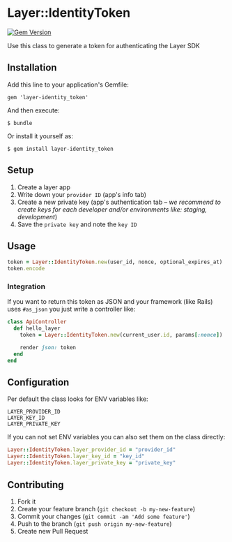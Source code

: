 # Layer::IdentityToken

[![Gem Version](https://badge.fury.io/rb/layer-identity_token.svg)](http://badge.fury.io/rb/layer-identity_token)

Use this class to generate a token for authenticating the Layer SDK

## Installation

Add this line to your application's Gemfile:

    gem 'layer-identity_token'

And then execute:

    $ bundle

Or install it yourself as:

    $ gem install layer-identity_token

## Setup

1. Create a layer app
2. Write down your `provider ID` (app's info tab)
3. Create a new private key (app's authentication tab – _we recommend to create keys for each developer and/or environments like: staging, development_)
4. Save the `private key` and note the `key ID`

## Usage

```ruby
token = Layer::IdentityToken.new(user_id, nonce, optional_expires_at)
token.encode
```

### Integration

If you want to return this token as JSON and your framework (like Rails) uses `#as_json` you just write a controller like:

```ruby
class ApiController
  def hello_layer
    token = Layer::IdentityToken.new(current_user.id, params[:nonce])

    render json: token
  end
end
```

## Configuration

Per default the class looks for ENV variables like:

```
LAYER_PROVIDER_ID
LAYER_KEY_ID
LAYER_PRIVATE_KEY
```

If you can not set ENV variables you can also set them on the class directly:

```ruby
Layer::IdentityToken.layer_provider_id = "provider_id"
Layer::IdentityToken.layer_key_id = "key_id"
Layer::IdentityToken.layer_private_key = "private_key"
```

## Contributing

1. Fork it
2. Create your feature branch (`git checkout -b my-new-feature`)
3. Commit your changes (`git commit -am 'Add some feature'`)
4. Push to the branch (`git push origin my-new-feature`)
5. Create new Pull Request
